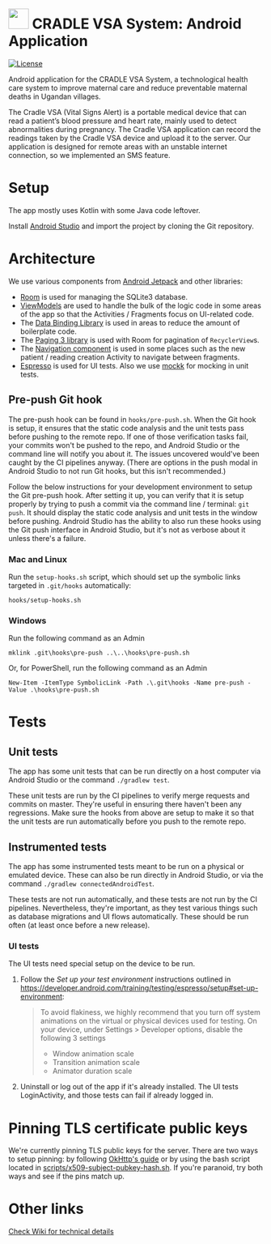# <img src="readme-img/logo.png" width=40> CRADLE VSA System: Android Application

[![License](https://img.shields.io/github/license/Cradle-VSA/cradlemobile)](https://github.com/Cradle-VSA/cradlemobile/blob/master/LICENCE)

Android application for the CRADLE VSA System, a technological health care system to improve
maternal care and reduce preventable maternal deaths in Ugandan villages.

The Cradle VSA (Vital Signs Alert) is a portable medical device that can read a patient’s blood
pressure and heart rate, mainly used to detect abnormalities during pregnancy. The Cradle VSA
application can record the readings taken by the Cradle VSA device and upload it to the server. Our
application is designed for remote areas with an unstable internet connection, so we implemented an
SMS feature.

# Setup

The app mostly uses Kotlin with some Java code leftover.

Install [Android Studio](https://developer.android.com/studio/) and import the project by cloning
the Git repository.

# Architecture

We use various components from [Android Jetpack](https://developer.android.com/jetpack) and other
libraries:

* [Room](https://developer.android.com/topic/libraries/architecture/room) is used for managing the
SQLite3 database.
* [ViewModels](https://developer.android.com/topic/libraries/architecture/viewmodel) are used to
handle the bulk of the logic code in some areas of the app so that the Activities / Fragments focus
on UI-related code.
* The [Data Binding Library](https://developer.android.com/topic/libraries/data-binding) is used in
areas to reduce the amount of boilerplate code.
* The
[Paging 3 library](https://developer.android.com/topic/libraries/architecture/paging/v3-overview) is
used with Room for pagination of `RecyclerView`s.
* The [Navigation component](https://developer.android.com/guide/navigation) is used in some places
such as the new patient / reading creation Activity to navigate between fragments.
* [Espresso](https://developer.android.com/training/testing/espresso/) is used for UI tests. Also we
use [mockk](https://mockk.io/) for mocking in unit tests.

## Pre-push Git hook

The pre-push hook can be found in `hooks/pre-push.sh`. When the Git hook is setup, it ensures that
the static code analysis and the unit tests pass before pushing to the remote repo. If one of those
verification tasks fail, your commits won't be pushed to the repo, and Android Studio or the command
line will notify you about it. The issues uncovered would've been caught by the CI pipelines anyway.
(There are options in the push modal in Android Studio to not run Git hooks, but this isn't
recommended.)

Follow the below instructions for your development environment to setup the Git pre-push hook. After
setting it up, you can verify that it is setup properly by trying to push a commit via the command
line / terminal: `git push`. It should display the static code analysis and unit tests in the window
before pushing. Android Studio has the ability to also run these hooks using the Git push interface
in Android Studio, but it's not as verbose about it unless there's a failure.

### Mac and Linux

Run the `setup-hooks.sh` script, which should set up the symbolic links targeted
in `.git/hooks` automatically:

    hooks/setup-hooks.sh

### Windows

Run the following command as an Admin

    mklink .git\hooks\pre-push ..\..\hooks\pre-push.sh

Or, for PowerShell, run the following command as an Admin

    New-Item -ItemType SymbolicLink -Path .\.git\hooks -Name pre-push -Value .\hooks\pre-push.sh

# Tests

## Unit tests

The app has some unit tests that can be run directly on a host computer via Android Studio
or the command `./gradlew test`.

These unit tests are run by the CI pipelines to verify merge requests and commits on master. They're
useful in ensuring there haven't been any regressions. Make sure the hooks from above are setup to
make it so that the unit tests are run automatically before you push to the remote repo.

## Instrumented tests

The app has some instrumented tests meant to be run on a physical or emulated device. These can also
be run directly in Android Studio, or via the command `./gradlew connectedAndroidTest`.

These tests are not run automatically, and these tests are not run by the CI pipelines.
Nevertheless, they're important, as they test various things such as database migrations and UI
flows automatically. These should be run often (at least once before a new release).

### UI tests

The UI tests need special setup on the device to be run.

1. Follow the _Set up your test environment_ instructions outlined in
   https://developer.android.com/training/testing/espresso/setup#set-up-environment:

   > To avoid flakiness, we highly recommend that you turn off system animations on the virtual or
   > physical devices used for testing. On your device, under Settings > Developer options, disable
   > the following 3 settings
   > * Window animation scale
   > * Transition animation scale
   > * Animator duration scale

2. Uninstall or log out of the app if it's already installed. The UI tests LoginActivity, and those
   tests can fail if already logged in.

# Pinning TLS certificate public keys
We're currently pinning TLS public keys for the server. There are two ways to setup pinning: by
following
[OkHttp's guide](https://square.github.io/okhttp/4.x/okhttp/okhttp3/-certificate-pinner/#setting-up-certificate-pinning)
or by using the bash script located in
[scripts/x509-subject-pubkey-hash.sh](scripts/x509-subject-pubkey-hash.sh). If you're paranoid, try
both ways and see if the pins match up.

# Other links

<!-- The wiki isn't preferred. For an open source project, the wiki won't be available
     for others, since it requires a computing ID to access. -->
[Check Wiki for technical details](https://csil-git1.cs.surrey.sfu.ca/415-cradle/cradlemobile/-/wikis/home)
